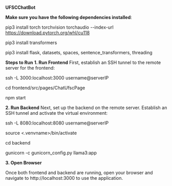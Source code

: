 **UFSCChatBot**


**Make sure you have the following dependencies installed**:


pip3 install torch torchvision torchaudio --index-url https://download.pytorch.org/whl/cu118

pip3 install transformers

pip3 install flask, datasets, spaces, sentence_transformers, threading



**Steps to Run**
**1. Run Frontend**
First, establish an SSH tunnel to the remote server for the frontend:

ssh -L 3000:localhost:3000 username@serverIP

cd frontend/src/pages/ChatUfscPage

npm start

**2. Run Backend**
Next, set up the backend on the remote server. Establish an SSH tunnel and activate the virtual environment:


ssh -L 8080:localhost:8080 username@serverIP

source <.venvname>/bin/activate

cd backend

gunicorn -c gunicorn_config.py llama3:app


**3. Open Browser**

Once both frontend and backend are running, open your browser and navigate to http://localhost:3000 to use the application.
